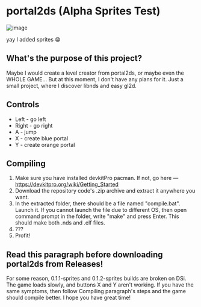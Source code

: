 # portal2ds (Alpha Sprites Test)

![image](https://user-images.githubusercontent.com/67635528/178144288-abda3061-c8f4-4aa1-ad8b-6361bc23cf5e.png)

yay I added sprites 😁

## What's the purpose of this project?
Maybe I would create a level creator from portal2ds, or maybe even the WHOLE GAME... But at this moment, I don't have any plans for it. Just a small project, where I discover libnds and easy gl2d.

## Controls
- Left - go left
- Right - go right
- A - jump
- X - create blue portal
- Y - create orange portal

## Compiling
1. Make sure you have installed devkitPro pacman. If not, go here — https://devkitpro.org/wiki/Getting_Started
2. Download the repository code's .zip archive and extract it anywhere you want.
3. In the extracted folder, there should be a file named "compile.bat". Launch it. If you cannot launch the file due to different OS, then open command prompt in the folder, write "make" and press Enter. This should make both .nds and .elf files.
4. ???
5. Profit!

## Read this paragraph before downloading portal2ds from Releases!
For some reason, 0.1.1-sprites and 0.1.2-sprites builds are broken on DSi. The game loads slowly, and buttons X and Y aren't working. If you have the same symptoms, then follow Compiling paragraph's steps and the game should compile better. I hope you have great time!
